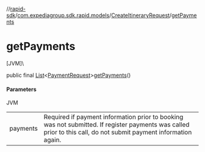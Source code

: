 //[rapid-sdk](../../../index.md)/[com.expediagroup.sdk.rapid.models](../index.md)/[CreateItineraryRequest](index.md)/[getPayments](get-payments.md)

# getPayments

[JVM]\

public final [List](https://docs.oracle.com/javase/8/docs/api/java/util/List.html)&lt;[PaymentRequest](../-payment-request/index.md)&gt;[getPayments](get-payments.md)()

#### Parameters

JVM

| | |
|---|---|
| payments | Required if payment information prior to booking was not submitted. If register payments was called prior to this call, do not submit payment information again. |
